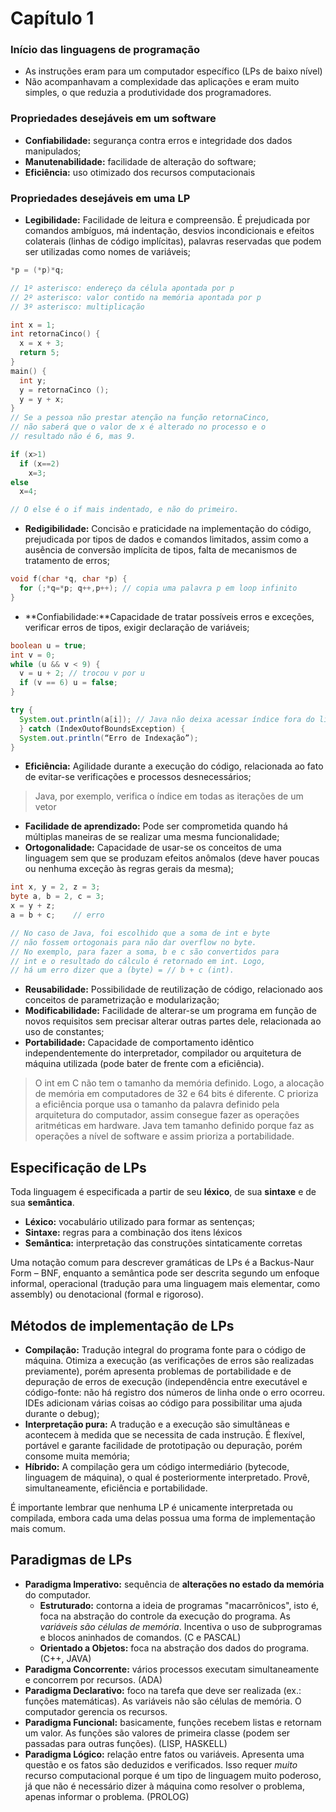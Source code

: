 # Capítulo 1
### Início das linguagens de programação

- As instruções eram para um computador específico (LPs de baixo nível)
- Não acompanhavam a complexidade das aplicações e eram muito simples, o que reduzia a produtividade dos programadores.

### Propriedades desejáveis em um software

- **Confiabilidade:** segurança contra erros e integridade dos dados manipulados;
- **Manutenabilidade:** facilidade de alteração do software;
- **Eficiência:** uso otimizado dos recursos computacionais

### Propriedades desejáveis em uma LP

- **Legibilidade:** Facilidade de leitura e compreensão. É prejudicada por comandos ambíguos, má indentação, desvios incondicionais e efeitos colaterais (linhas de código implícitas), palavras reservadas que podem ser utilizadas como nomes de variáveis;

```c
*p = (*p)*q;

// 1º asterisco: endereço da célula apontada por p
// 2º asterisco: valor contido na memória apontada por p
// 3º asterisco: multiplicação
```

```c
int x = 1;
int retornaCinco() {
  x = x + 3;
  return 5;
}
main() {
  int y;
  y = retornaCinco ();
  y = y + x;
}
// Se a pessoa não prestar atenção na função retornaCinco,
// não saberá que o valor de x é alterado no processo e o
// resultado não é 6, mas 9.
```

```c
if (x>1)
  if (x==2)
    x=3;
else
  x=4;

// O else é o if mais indentado, e não do primeiro.
```

- **Redigibilidade:** Concisão e praticidade na implementação do código, prejudicada por tipos de dados e comandos limitados, assim como a ausência de conversão implícita de tipos, falta de mecanismos de tratamento de erros;
```c
void f(char *q, char *p) {
  for (;*q=*p; q++,p++); // copia uma palavra p em loop infinito
}
```
- **Confiabilidade:**Capacidade de tratar possíveis erros e exceções, verificar erros de tipos, exigir declaração de variáveis;
```java
boolean u = true;
int v = 0;
while (u && v < 9) {
  v = u + 2; // trocou v por u
  if (v == 6) u = false;
}
```
```java
try {
  System.out.println(a[i]); // Java não deixa acessar índice fora do limite
  } catch (IndexOutofBoundsException) {
  System.out.println(“Erro de Indexação”);
}
```
- **Eficiência:** Agilidade durante a execução do código, relacionada ao fato de evitar-se verificações e processos desnecessários;
> Java, por exemplo, verifica o índice em todas as iterações de um vetor

- **Facilidade de aprendizado:** Pode ser comprometida quando há múltiplas maneiras de se realizar uma mesma funcionalidade;
- **Ortogonalidade:** Capacidade de usar-se os conceitos de uma linguagem sem que se produzam efeitos anômalos (deve haver poucas ou nenhuma exceção às regras gerais da mesma);

```java
int x, y = 2, z = 3;
byte a, b = 2, c = 3;
x = y + z;
a = b + c;    // erro

// No caso de Java, foi escolhido que a soma de int e byte
// não fossem ortogonais para não dar overflow no byte.
// No exemplo, para fazer a soma, b e c são convertidos para
// int e o resultado do cálculo é retornado em int. Logo,
// há um erro dizer que a (byte) = // b + c (int).
```
- **Reusabilidade:** Possibilidade de reutilização de código, relacionado aos conceitos de parametrização e modularização;
- **Modificabilidade:** Facilidade de alterar-se um programa em função de novos requisitos sem precisar alterar outras partes dele, relacionada ao uso de constantes;
- **Portabilidade:** Capacidade de comportamento idêntico independentemente do interpretador, compilador ou arquitetura de máquina utilizada (pode bater de frente com a eficiência).
> O int em C não tem o tamanho da memória definido. Logo, a alocação de memória
> em computadores de 32 e 64 bits é diferente.
> C prioriza a eficiência porque usa o tamanho da palavra definido pela arquitetura
> do computador, assim consegue fazer as operações aritméticas em hardware.
> Java tem tamanho definido porque faz as operações a nível de software e
> assim prioriza a portabilidade.


## Especificação de LPs
Toda linguagem é especificada a partir de seu **léxico**, de sua **sintaxe** e de sua **semântica**.
* **Léxico:** vocabulário utilizado para formar as sentenças;
* **Sintaxe:** regras para a combinação dos itens léxicos
* **Semântica:** interpretação das construções sintaticamente corretas

Uma notação comum para descrever gramáticas de LPs é a Backus-Naur Form – BNF, enquanto a semântica pode ser descrita segundo um enfoque informal, operacional (tradução para uma linguagem mais elementar, como assembly) ou denotacional (formal e rigoroso).

## Métodos de implementação de LPs
- **Compilação:** Tradução integral do programa fonte para o código de máquina. Otimiza a execução (as verificações de erros são realizadas previamente), porém apresenta problemas de portabilidade e de depuração de erros de execução (independência entre executável e código-fonte: não há registro dos números de linha onde o erro ocorreu. IDEs adicionam várias coisas ao código para possibilitar uma ajuda durante o debug);
- **Interpretação pura:** A tradução e a execução são simultâneas e acontecem à medida que se necessita de cada instrução. É flexível, portável e garante facilidade de prototipação ou depuração, porém consome muita memória;
- **Híbrido:** A compilação gera um código intermediário (bytecode, linguagem de máquina), o qual é posteriormente interpretado. Provê, simultaneamente, eficiência e portabilidade.

É importante lembrar que nenhuma LP é unicamente interpretada ou compilada, embora cada uma delas possua uma forma de implementação mais comum.

## Paradigmas de LPs
* **Paradigma Imperativo:** sequência de **alterações no estado da memória** do computador.
  * **Estruturado:** contorna a ideia de programas "macarrônicos", isto é, foca na abstração do controle da execução do programa. As *variáveis são células de memória*. Incentiva o uso de subprogramas e blocos aninhados de comandos. (C e PASCAL)
  * **Orientado a Objetos:** foca na abstração dos dados do programa. (C++, JAVA)
* **Paradigma Concorrente:** vários processos executam simultaneamente e concorrem por recursos. (ADA)
* **Paradigma Declarativo:** foco na tarefa que deve ser realizada (ex.: funções matemáticas). As variáveis não são células de memória. O computador gerencia os recursos.
* **Paradigma Funcional:** basicamente, funções recebem listas e retornam um valor. As funções são valores de primeira classe (podem ser passadas para outras funções). (LISP, HASKELL)
* **Paradigma Lógico:**  relação entre fatos ou variáveis. Apresenta uma questão e os fatos são deduzidos e verificados. Isso requer *muito* recurso computacional porque é um tipo de linguagem muito poderoso, já que não é necessário dizer à máquina como resolver o problema, apenas informar o problema. (PROLOG)

